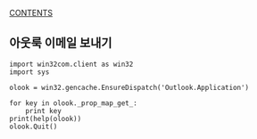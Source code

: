 [CONTENTS](README.md)
##  아웃룩 이메일 보내기
```
import win32com.client as win32
import sys

olook = win32.gencache.EnsureDispatch('Outlook.Application')

for key in olook._prop_map_get_:
    print key
print(help(olook))
olook.Quit()
```
